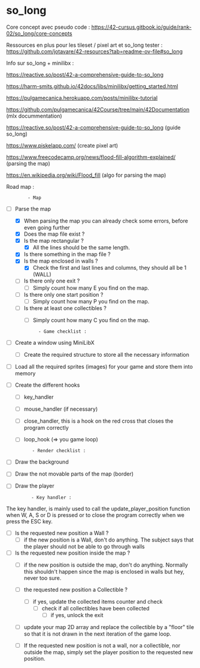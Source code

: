 # so_long 

Core concept avec pseudo code : 
https://42-cursus.gitbook.io/guide/rank-02/so_long/core-concepts

Ressources en plus pour les tileset / pixel art et so_long tester : 
https://github.com/jotavare/42-resources?tab=readme-ov-file#so_long

Info sur so_long + minilibx : 

https://reactive.so/post/42-a-comprehensive-guide-to-so_long

https://harm-smits.github.io/42docs/libs/minilibx/getting_started.html

https://pulgamecanica.herokuapp.com/posts/minilibx-tutorial

https://github.com/pulgamecanica/42Course/tree/main/42Documentation (mlx docummentation)

https://reactive.so/post/42-a-comprehensive-guide-to-so_long (guide so_long)

https://www.piskelapp.com/ (create pixel art)

https://www.freecodecamp.org/news/flood-fill-algorithm-explained/ (parsing the map)

https://en.wikipedia.org/wiki/Flood_fill (algo for parsing the map)



Road map : 
            
            - Map
      
  - [ ] Parse the map
    - [x] When parsing the map you can already check some errors, before even going further
    - [x] Does the map file exist ?
    - [x] Is the map rectangular ?
      - [x] All the lines should be the same length.
    - [x] Is there something in the map file ?
    - [x] Is the map enclosed in walls ?
      - [x] Check the first and last lines and columns, they should all be 1 (WALL)
    - [ ] Is there only one exit ?
      - [ ] Simply count how many E you find on the map.
    - [ ] Is there only one start position ?
      - [ ] Simply count how many P you find on the map.
    - [ ] Is there at least one collectibles ?
      - [ ]  Simply count how many C you find on the map.

               - Game checklist :

   - [ ] Create a window using MiniLibX
      - [ ] Create the required structure to store all the necessary information

   - [ ] Load all the required sprites (images) for your game and store them into memory

   - [ ] Create the different hooks
      - [ ] key_handler
      - [ ] mouse_handler (if necessary)
      - [ ] close_handler, this is a hook on the red cross that closes the program correctly
      - [ ] loop_hook (=> you game loop)
        
               - Render checklist :
   - [ ] Draw the background
   - [ ] Draw the not movable parts of the map (border)
   - [ ] Draw the player

               - Key handler :
         
The key handler, is mainly used to call the update_player_position function when W, A, S or D is pressed or to close the program correctly when we press the ESC key.
   - [ ] Is the requested new position a Wall ?
        - [ ] if the new position is a Wall, don't do anything. The subject says that the player should not be able to go through walls
   - [ ] Is the requested new position inside the map ?
       - [ ] if the new position is outside the map, don't do anything. Normally this shouldn't happen since the map is enclosed in walls but hey, never too sure.
       - [ ] the requested new position a Collectible ?
          - [ ] if yes, update the collected items counter and check
             - [ ] check if all collectibles have been collected
                - [ ] if yes, unlock the exit
      - [ ] update your map 2D array and replace the collectible by a "floor" tile so that it is not drawn in the next iteration of the game loop.
      - [ ] If the requested new position is not a wall, nor a collectible, nor outside the map, simply set the player position to the requested new position.
   


